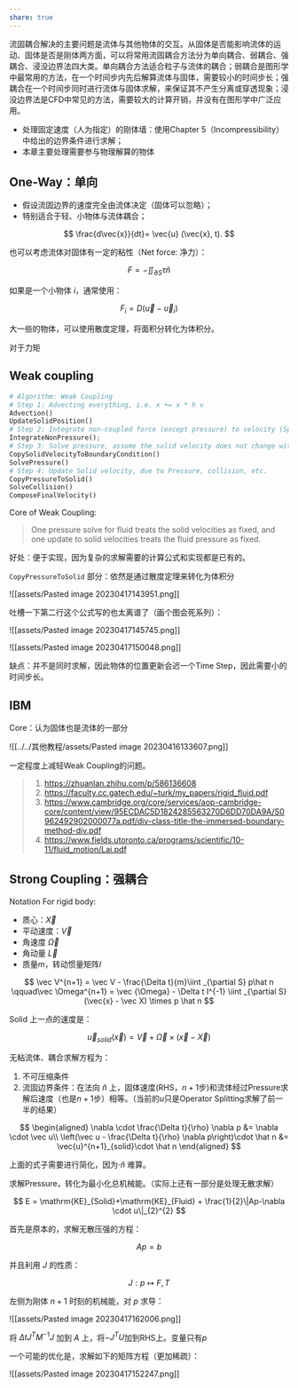 ```yaml
---
share: true
---
```


流固耦合解决的主要问题是流体与其他物体的交互。从固体是否能影响流体的运动、固体是否是刚体两方面，可以将常用流固耦合方法分为单向耦合、弱耦合、强耦合、浸没边界法四大类。单向耦合方法适合粒子与流体的耦合；弱耦合是图形学中最常用的方法，在一个时间步内先后解算流体与固体，需要较小的时间步长；强耦合在一个时间步同时进行流体与固体求解，来保证其不产生分离或穿透现象；浸没边界法是CFD中常见的方法，需要较大的计算开销，并没有在图形学中广泛应用。

- 处理固定速度（人为指定）的刚体墙：使用Chapter 5（Incompressibility）中给出的边界条件进行求解；
- 本章主要处理需要参与物理解算的物体

## One-Way：单向

- 假设流固边界的速度完全由流体决定（固体可以忽略）；
- 特别适合于轻、小物体与流体耦合；

$$
\frac{d\vec{x}}{dt}= \vec{u} (\vec{x}, t).
$$

也可以考虑流体对固体有一定的粘性（Net force: 净力）：

$$
F = - \iint _{\partial S} \tau \hat n
$$

如果是一个小物体 $i$，通常使用：

$$
F_{i}= D(\vec u - \vec u_{i})
$$

大一些的物体，可以使用散度定理，将面积分转化为体积分。

对于力矩

## Weak coupling

```python
# Algorithm: Weak Coupling
# Step 1: Advecting everything, i.e. x += x * h v
Advection()
UpdateSolidPosition()
# Step 2: Integrate non-coupled force (except pressure) to velocity (Splitting coupling, pressure, and other force, e.g. gravity, elastic)
IntegrateNonPressure();
# Step 3: Solve pressure, assume the solid velocity does not change within the time step
CopySolidVelocityToBoundaryCondition()
SolvePressure()
# Step 4: Update Solid velocity, due to Pressure, collision, etc.
CopyPressureToSolid()
SolveCollision()
ComposeFinalVelocity()
```

Core of Weak Coupling:

>One pressure solve for fluid treats the solid velocities as fixed, and one update to solid velocities treats the fluid pressure as fixed.

好处：便于实现，因为复杂的求解需要的计算公式和实现都是已有的。

`CopyPressureToSolid` 部分：依然是通过散度定理来转化为体积分

![[assets/Pasted image 20230417143951.png]]

吐槽一下第二行这个公式写的也太离谱了（画个图会死系列）：

![[assets/Pasted image 20230417145745.png]]

![[assets/Pasted image 20230417150048.png]]

缺点：并不是同时求解，因此物体的位置更新会迟一个Time Step，因此需要小的时间步长。

## IBM

Core：认为固体也是流体的一部分

![[../../其他教程/assets/Pasted image 20230416133607.png]]

一定程度上减轻Weak Coupling的问题。

> 1. https://zhuanlan.zhihu.com/p/586136608
> 2. https://faculty.cc.gatech.edu/~turk/my_papers/rigid_fluid.pdf
> 3. https://www.cambridge.org/core/services/aop-cambridge-core/content/view/95ECDAC5D1824285563270D6DD70DA9A/S0962492902000077a.pdf/div-class-title-the-immersed-boundary-method-div.pdf
> 4. https://www.fields.utoronto.ca/programs/scientific/10-11/fluid_motion/Lai.pdf

## Strong Coupling：强耦合

Notation For rigid body:

- 质心：$\vec X$
- 平动速度：$\vec V$
- 角速度 $\vec\Omega$
- 角动量 $\vec L$
- 质量$m$，转动惯量矩阵$I$

$$
\vec V^{n+1} = \vec V - \frac{\Delta t}{m}\iint _{\partial S} p\hat n
\qquad\vec \Omega^{n+1} = \vec {\Omega} - \Delta t I^{-1} \iint _{\partial S} (\vec{x} - \vec X) \times p \hat n
$$

Solid 上一点的速度是：

$$
\vec u_{solid}(\vec x) = \vec V+\vec\Omega \times(\vec x - \vec X)
$$

无粘流体、耦合求解方程为：

1. 不可压缩条件
2. 流固边界条件：在法向 $\hat n$ 上，固体速度(RHS，$n+1$步)和流体经过Pressure求解后速度（也是$n+1$步）相等。（当前的$u$只是Operator Splitting求解了前一半的结果）

$$
\begin{aligned}
\nabla \cdot \frac{\Delta t}{\rho} \nabla p &= \nabla \cdot \vec u\\
\left(\vec u - \frac{\Delta t}{\rho} \nabla p\right)\cdot \hat n &= \vec{u}^{n+1}_{solid}\cdot \hat n
\end{aligned}
$$

上面的式子需要进行简化，因为$\cdot \hat n$ 难算。

求解Pressure，转化为最小化总机械能。（实际上还有一部分是处理无散求解）

$$
E = \mathrm{KE}_{Solid}+\mathrm{KE}_{Fluid} + \frac{1}{2}\|Ap-\nabla \cdot u\|_{2}^{2}
$$

首先是原本的，求解无散压强的方程：

$$
A p = b
$$

并且利用 $J$ 的性质：

$$
J: p\mapsto  F,T
$$

左侧为刚体 $n+1$ 时刻的机械能，对 $p$ 求导：

![[assets/Pasted image 20230417162006.png]]

将 $\Delta t J^{T}M^{-1}J$ 加到 $A$ 上，将$-J^{T} U$加到RHS上。变量只有$p$

一个可能的优化是，求解如下的矩阵方程（更加稀疏）：

![[assets/Pasted image 20230417152247.png]]

